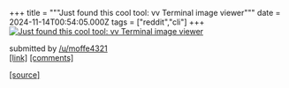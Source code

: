 +++
title = """Just found this cool tool: vv Terminal image viewer"""
date = 2024-11-14T00:54:05.000Z
tags = ["reddit","cli"]
+++
[![Just found this cool tool: vv Terminal image viewer](https://external-preview.redd.it/fh3fjlb_yVMHHWdDfsic0BNuqwEM8P4jXm5ENQ6ESSY.jpg?width=640&crop=smart&auto=webp&s=ab773846d725cf82dbb706992c7bdabfff3fa3af "Just found this cool tool: vv Terminal image viewer")](https://www.reddit.com/r/commandline/comments/1gqso4x/just_found_this_cool_tool_vv_terminal_image_viewer/)

submitted by [/u/moffe4321](https://www.reddit.com/user/moffe4321)  
[\[link\]](https://github.com/wolfpld/vv) [\[comments\]](https://www.reddit.com/r/commandline/comments/1gqso4x/just_found_this_cool_tool_vv_terminal_image_viewer/)

[[source]](https://www.reddit.com/r/commandline/comments/1gqso4x/just_found_this_cool_tool_vv_terminal_image_viewer/)
